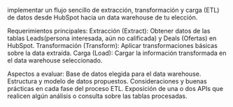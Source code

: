 implementar un flujo sencillo de extracción, transformación y carga (ETL) de datos desde HubSpot hacia un data warehouse de tu elección.

Requerimientos principales:
Extracción (Extract): Obtener datos de las tablas Leads(persona interesada, aún no calificada) y Deals (Ofertas) en HubSpot.
Transformación (Transform): Aplicar transformaciones básicas sobre la data extraída.
Carga (Load): Cargar la información transformada en el data warehouse seleccionado.

Aspectos a evaluar:
Base de datos elegida para el data warehouse.
Estructura y modelo de datos propuestos.
Consideraciones y buenas prácticas en cada fase del proceso ETL.
Exposición de una o dos APIs que realicen algún análisis o consulta sobre las tablas procesadas. 